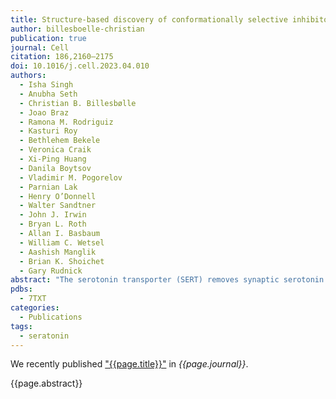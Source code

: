```yaml
---
title: Structure-based discovery of conformationally selective inhibitors of the serotonin transporter
author: billesboelle-christian
publication: true
journal: Cell
citation: 186,2160–2175
doi: 10.1016/j.cell.2023.04.010
authors:
  - Isha Singh
  - Anubha Seth
  - Christian B. Billesbølle
  - Joao Braz
  - Ramona M. Rodriguiz
  - Kasturi Roy
  - Bethlehem Bekele
  - Veronica Craik
  - Xi-Ping Huang
  - Danila Boytsov
  - Vladimir M. Pogorelov
  - Parnian Lak
  - Henry O’Donnell
  - Walter Sandtner
  - John J. Irwin
  - Bryan L. Roth
  - Allan I. Basbaum
  - William C. Wetsel
  - Aashish Manglik
  - Brian K. Shoichet
  - Gary Rudnick
abstract: "The serotonin transporter (SERT) removes synaptic serotonin and is the target of anti-depressant drugs. SERT adopts three conformations: outward-open, occluded, and inward-open. All known inhibitors target the outward-open state except ibogaine, which has unusual anti-depressant and substance-withdrawal effects, and stabilizes the inward-open conformation. Unfortunately, ibogaine’s promiscuity and cardiotoxicity limit the understanding of inward-open state ligands. We docked over 200 million small molecules against the inward-open state of the SERT. Thirty-six top-ranking compounds were synthesized, and thirteen inhibited; further structure-based optimization led to the selection of two potent (low nanomolar) inhibitors. These stabilized an outward-closed state of the SERT with little activity against common off-targets. A cryo-EM structure of one of these bound to the SERT confirmed the predicted geometry. In mouse behavioral assays, both compounds had anxiolytic- and anti-depressant-like activity, with potencies up to 200-fold better than fluoxetine (Prozac), and one substantially reversed morphine withdrawal effects."
pdbs:
  - 7TXT
categories:
  - Publications
tags:
  - seratonin
---
```


We recently published ["{{page.title}}"](https://doi.org/{{page.doi}}) in *{{page.journal}}*.

{{page.abstract}}
